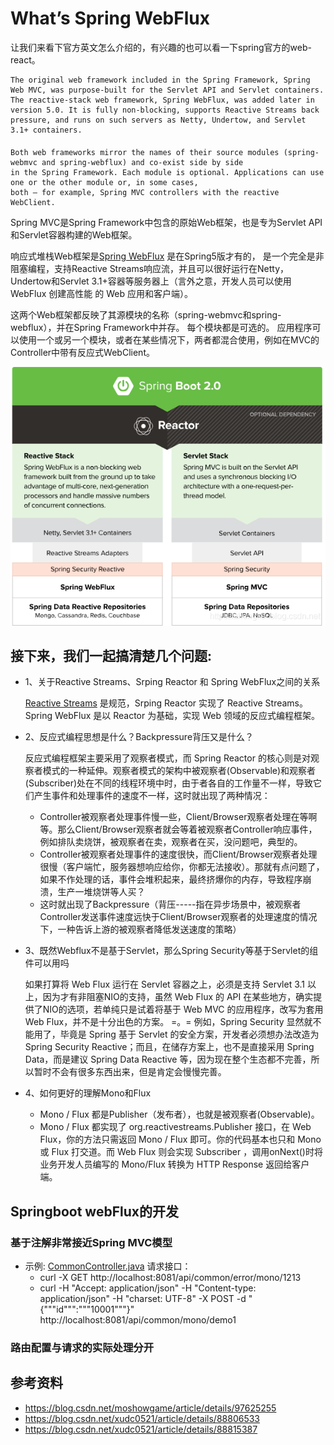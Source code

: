 # **What’s Spring WebFlux**
让我们来看下官方英文怎么介绍的，有兴趣的也可以看一下spring官方的web-react。

    The original web framework included in the Spring Framework, Spring Web MVC, was purpose-built for the Servlet API and Servlet containers.
    The reactive-stack web framework, Spring WebFlux, was added later in version 5.0. It is fully non-blocking, supports Reactive Streams back
    pressure, and runs on such servers as Netty, Undertow, and Servlet 3.1+ containers.
####
    Both web frameworks mirror the names of their source modules (spring-webmvc and spring-webflux) and co-exist side by side 
    in the Spring Framework. Each module is optional. Applications can use one or the other module or, in some cases, 
    both — for example, Spring MVC controllers with the reactive WebClient.

Spring MVC是Spring Framework中包含的原始Web框架，也是专为Servlet API和Servlet容器构建的Web框架。

响应式堆栈Web框架是[Spring WebFlux](https://docs.spring.io/spring-framework/docs/current/reference/html/web-reactive.html#spring-webflux) 是在Spring5版才有的， 是一个完全是非阻塞编程，支持Reactive Streams响应流，并且可以很好运行在Netty，Undertow和Servlet 3.1+容器等服务器上（言外之意，开发人员可以使用 WebFlux 创建高性能 的 Web 应用和客户端）。

这两个Web框架都反映了其源模块的名称（spring-webmvc和spring-webflux），并在Spring Framework中并存。 每个模块都是可选的。 应用程序可以使用一个或另一个模块，或者在某些情况下，两者都混合使用，例如在MVC的Controller中带有反应式WebClient。

 ![Image text](../img/webflux.png)

## **接下来，我们一起搞清楚几个问题:**
- 1、关于Reactive Streams、Srping Reactor 和 Spring WebFlux之间的关系
  
  [Reactive Streams](https://www.reactive-streams.org) 是规范，Srping Reactor 实现了 Reactive Streams。Spring WebFlux 是以 Reactor 为基础，实现 Web 领域的反应式编程框架。
      
- 2、反应式编程思想是什么？Backpressure背压又是什么？

   反应式编程框架主要采用了观察者模式，而 Spring Reactor 的核心则是对观察者模式的一种延伸。观察者模式的架构中被观察者(Observable)和观察者(Subscriber)处在不同的线程环境中时，由于者各自的工作量不一样，导致它们产生事件和处理事件的速度不一样，这时就出现了两种情况：

    - Controller被观察者处理事件慢一些，Client/Browser观察者处理在等啊等。那么Client/Browser观察者就会等着被观察者Controller响应事件，例如排队卖烧饼，被观察者在卖，观察者在买，没问题吧，典型的。
    - Controller被观察者处理事件的速度很快，而Client/Browser观察者处理很慢（客户端忙，服务器想响应给你，你都无法接收）。那就有点问题了，如果不作处理的话，事件会堆积起来，最终挤爆你的内存，导致程序崩溃，生产一堆烧饼等人买？
    - 这时就出现了Backpressure（背压-----指在异步场景中，被观察者Controller发送事件速度远快于Client/Browser观察者的处理速度的情况下，一种告诉上游的被观察者降低发送速度的策略）

- 3、既然Webflux不是基于Servlet，那么Spring Security等基于Servlet的组件可以用吗

    如果打算将 Web Flux 运行在 Servlet 容器之上，必须是支持 Servlet 3.1 以上，因为才有非阻塞NIO的支持，虽然 Web Flux 的 API 在某些地方，确实提供了NIO的选项，若单纯只是试着将基于 Web MVC 的应用程序，改写为套用 Web Flux，并不是十分出色的方案。
=。=
  例如，Spring Security 显然就不能用了，毕竟是 Spring 基于 Servlet 的安全方案，开发者必须想办法改造为 Spring Security Reactive；而且，在储存方案上，也不是直接采用 Spring Data，而是建议 Spring Data Reactive 等，因为现在整个生态都不完善，所以暂时不会有很多东西出来，但是肯定会慢慢完善。

- 4、如何更好的理解Mono和Flux

    - Mono / Flux 都是Publisher（发布者），也就是被观察者(Observable)。
    - Mono / Flux 都实现了 org.reactivestreams.Publisher<T> 接口，在 Web Flux，你的方法只需返回 Mono / Flux 即可。你的代码基本也只和 Mono 或 Flux 打交道。而 Web Flux 则会实现 Subscriber ，调用onNext()时将业务开发人员编写的 Mono/Flux 转换为 HTTP Response 返回给客户端。
    
## Springboot webFlux的开发
### 基于注解非常接近Spring MVC模型
-    示例: [CommonController.java]([../com/hanwj/sample/webflux/ctl/CommonController.java])
     请求接口：
     - curl -X GET http://localhost:8081/api/common/error/mono/1213
     - curl -H "Accept: application/json" -H "Content-type: application/json" -H "charset: UTF-8" -X POST -d "{"""id""":"""10001"""}" http://localhost:8081/api/common/mono/demo1 
       
### 路由配置与请求的实际处理分开


## 参考资料
- https://blog.csdn.net/moshowgame/article/details/97625255
- https://blog.csdn.net/xudc0521/article/details/88806533
- https://blog.csdn.net/xudc0521/article/details/88815387





